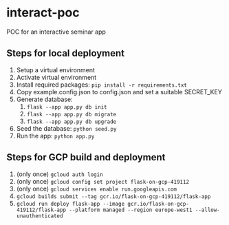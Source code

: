 # interact-poc
POC for an interactive seminar app

## Steps for local deployment

1. Setup a virtual environment
1. Activate virtual environment
1. Install required packages: ``pip install -r requirements.txt``
1. Copy example.config.json to config.json and set a suitable SECRET_KEY
1. Generate database:
    1. ``flask --app app.py db init``
    1. ``flask --app app.py db migrate``
    1. ``flask --app app.py db upgrade``
1. Seed the database: `python seed.py`
1. Run the app: ``python app.py``

## Steps for GCP build and deployment

1. (only once) ``gcloud auth login``
1. (only once) ``gcloud config set project flask-on-gcp-419112``
1. (only once) ``gcloud services enable run.googleapis.com``
1. ``gcloud builds submit --tag gcr.io/flask-on-gcp-419112/flask-app``
1. ``gcloud run deploy flask-app --image gcr.io/flask-on-gcp-419112/flask-app --platform managed --region europe-west1 --allow-unauthenticated``
